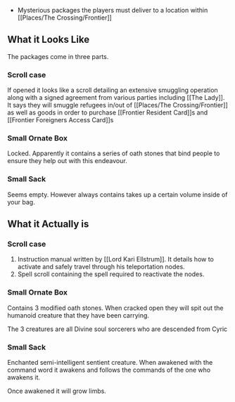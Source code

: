 - Mysterious packages the players must deliver to a location within [[Places/The Crossing/Frontier]]

## What it Looks Like
The packages come in three parts.
### Scroll case
If opened it looks like a scroll detailing an extensive smuggling operation along with a signed agreement from various parties including [[The Lady]]. It says they will smuggle refugees in/out of [[Places/The Crossing/Frontier]] as well as goods in order to purchase [[Frontier Resident Card]]s and [[Frontier Foreigners Access Card]]s
### Small Ornate Box
Locked.
Apparently it contains a series of oath stones that bind people to ensure they help out with this endeavour. 
### Small Sack
Seems empty. However always contains takes up a certain volume inside of your bag. 
## What it Actually is

### Scroll case
1. Instruction manual written by [[Lord Kari Ellstrum]]. It details how to activate and safely travel through his teleportation nodes.
2. Spell scroll containing the spell required to reactivate the nodes.
### Small Ornate Box
Contains 3 modified oath stones. When cracked open they will spit out the humanoid creature that they have been carrying.

The 3 creatures are all Divine soul sorcerers who are descended from Cyric
### Small Sack
Enchanted semi-intelligent sentient creature. When awakened with the command word it awakens and follows the commands of the one who awakens it.

Once awakened it will grow limbs. 